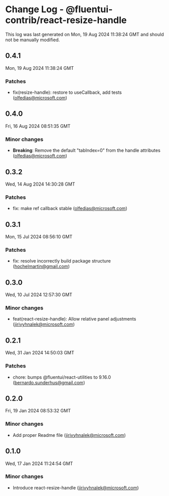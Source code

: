 # Change Log - @fluentui-contrib/react-resize-handle

This log was last generated on Mon, 19 Aug 2024 11:38:24 GMT and should not be manually modified.

<!-- Start content -->

## 0.4.1

Mon, 19 Aug 2024 11:38:24 GMT

### Patches

- fix(resize-handle): restore to useCallback, add tests (olfedias@microsoft.com)

## 0.4.0

Fri, 16 Aug 2024 08:51:35 GMT

### Minor changes

- **Breaking**: Remove the default "tabIndex=0" from the handle attributes (olfedias@microsoft.com)

## 0.3.2

Wed, 14 Aug 2024 14:30:28 GMT

### Patches

- fix: make ref callback stable (olfedias@microsoft.com)

## 0.3.1

Mon, 15 Jul 2024 08:56:10 GMT

### Patches

- fix: resolve incorrectly build package structure (hochelmartin@gmail.com)

## 0.3.0

Wed, 10 Jul 2024 12:57:30 GMT

### Minor changes

- feat(react-resize-handle): Allow relative panel adjustments (jirivyhnalek@microsoft.com)

## 0.2.1

Wed, 31 Jan 2024 14:50:03 GMT

### Patches

- chore: bumps @fluentui/react-utilities to 9.16.0 (bernardo.sunderhus@gmail.com)

## 0.2.0

Fri, 19 Jan 2024 08:53:32 GMT

### Minor changes

- Add proper Readme file (jirivyhnalek@microsoft.com)

## 0.1.0

Wed, 17 Jan 2024 11:24:54 GMT

### Minor changes

- Introduce react-resize-handle (jirivyhnalek@microsoft.com)
